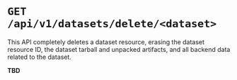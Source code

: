 # `GET /api/v1/datasets/delete/<dataset>`

This API completely deletes a dataset resource, erasing the dataset resource ID,
the dataset tarball and unpacked artifacts, and all backend data related to the
dataset.

__TBD__
